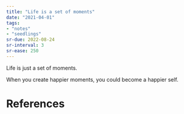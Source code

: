 ```yaml
---
title: "Life is a set of moments"
date: "2021-04-01"
tags:
- "notes"
- "seedlings"
sr-due: 2022-08-24
sr-interval: 3
sr-ease: 250
---
```


Life is just a set of moments.

When you create happier moments, you could become a happier self.

# References
